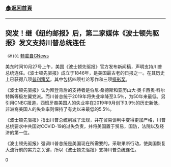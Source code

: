 ###  [:house:返回首頁](https://github.com/ourhimalayas/txt)
---

## 突发！继《纽约邮报》后，第二家媒体《波士顿先驱报》发文支持川普总统连任
` GM101` [轉載自GNews](https://gnews.org/zh-hans/464100/)

美东时间10月27号上午，美国《波士顿先驱报》官方发布新闻稿，声明支持川普总统连任。《波士顿先驱报》成立于1846年，是美国最古老的日报之一。在其历史上已获得八项[普利策奖](https://en.wikipedia.org/wiki/Pulitzer_Prize)，其中包括四项社论写作和三项[摄影](https://en.wikipedia.org/wiki/Photography)[奖](https://en.wikipedia.org/wiki/Pulitzer_Prize)。

《波士顿先驱报》认为拜登背后的支持者是伯尼·桑德斯和亚历山大·奥卡西奥·科尔特斯等极左翼党派。而川普总统于2019年将失业率降至3.5％，为50年来最低。另引用CNBC报道，西班牙裔美国人的失业率在2019年9月创下3.9％的历史新低，非洲裔美国人的失业率则保持了有史以来最低的5.5％。

《波士顿先驱报》指出川普总统削减了法规，并在贸易谈判中变得更加严格，川普总统要求中共国对COVID-19的过失负责，并将美国置于贸易，国防，法院以及经济的第一位。

《波士顿先驱报》强调川普总统是美国现在所需要的，采取果断行动，使美国恢复大流行前的实力之关键，所以《波士顿先驱报》支持川普总统连任。

0
